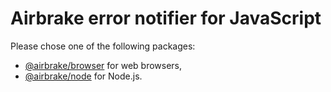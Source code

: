 # Airbrake error notifier for JavaScript

Please chose one of the following packages:
- [@airbrake/browser](packages/browser) for web browsers,
- [@airbrake/node](packages/node) for Node.js.
